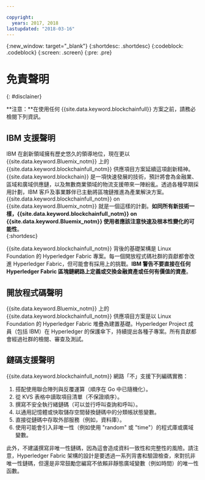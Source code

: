 ```yaml
---

copyright:
  years: 2017, 2018
lastupdated: "2018-03-16"
---
```


{:new_window: target="_blank"}
{:shortdesc: .shortdesc}
{:codeblock: .codeblock}
{:screen: .screen}
{:pre: .pre}


# 免責聲明
{: #disclainer}

**注意：**在使用任何 {{site.data.keyword.blockchainfull}} 方案之前，請務必檢閱下列資訊。

## IBM 支援聲明

IBM 在創新領域擁有歷史悠久的領導地位，現在更以 {{site.data.keyword.Bluemix_notm}} 上的 {{site.data.keyword.blockchainfull_notm}} 供應項目方案延續這項創新精神。{{site.data.keyword.blockchain}} 是一項快速發展的技術，預計將會為金融業、區域和廣域供應鏈，以及無數商業領域的物流支援帶來一陣紛亂。透過各種早期採用計劃，IBM 客戶及事業夥伴已主動將區塊鏈推進為產業解決方案。{{site.data.keyword.blockchainfull_notm}} on {{site.data.keyword.Bluemix_notm}} 就是一個這樣的計劃。**如同所有新技術一樣，{{site.data.keyword.blockchainfull_notm}} on {{site.data.keyword.Bluemix_notm}} 使用者應該注意快速及根本性變化的可能性**。  
{:shortdesc}

{{site.data.keyword.blockchainfull_notm}} 背後的基礎架構是 Linux Foundation 的 Hyperledger Fabric 專案。每一個開放程式碼社群的貢獻都會改進 Hyperledger Fabric，但可能會有採用上的挑戰。**IBM 警告不要直接在任何 Hyperledger Fabric 區塊鏈網路上定義或交換金融資產或任何有價值的資產**。  

## 開放程式碼聲明

{{site.data.keyword.Bluemix_notm}} 上的 {{site.data.keyword.blockchainfull_notm}} 供應項目方案是以 Linux Foundation 的 Hyperledger Fabric 堆疊為建置基礎。Hyperledger Project 成員（包括 IBM）在 Hyperledger 的保護傘下，持續提出各種子專案。所有貢獻都會經過社群的檢閱、審查及測試。

## 鏈碼支援聲明

{{site.data.keyword.blockchainfull_notm}} 網路「不」支援下列編碼實務：

1. 搭配使用聯合陣列與反覆運算（順序在 Go 中已隨機化）。
2. 從 KVS 表格中讀取項目清單（不保證順序）。
3. 撰寫不安全執行緒鏈碼（可以並行呼叫查詢和呼叫）。
4. 以通用記憶體或快取儲存空間替換鏈碼中的分類帳狀態變數。
5. 直接從鏈碼中存取外部服務（例如，資料庫）。
6. 使用可能會引入非唯一性（例如使用 "random" 或 "time"）的程式庫或廣域變數。  

此外，不建議撰寫非唯一性鏈碼，因為這會造成資料一致性和完整性的風險。請注意，Hyperledger Fabric 架構的設計是要透過一系列背書和驗證檢查，來對抗非唯一性鏈碼，但還是非常鼓勵您編寫不依賴非靜態廣域變數（例如時間）的唯一性函數。  
